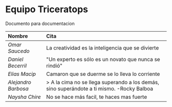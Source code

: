 # Equipo Triceratops
Documento para documentacion

| Nombre | Cita |
| :--- | :--- | 
| *Omar Saucedo* | La creatividad es la inteligencia que se divierte |
| *Daniel Becerril* | "Un experto es sólo es un novato que nunca se rindió" |
| *Elias Macip* | Camaron que se duerme se lo lleva lo corriente |
|*Alejandro Barbosa*|> A la cima no se llega superando a los demás, sino superándote a ti mismo. -Rocky Balboa|
| *Naysha Chire* | No se hace más facil, te haces mas fuerte |
